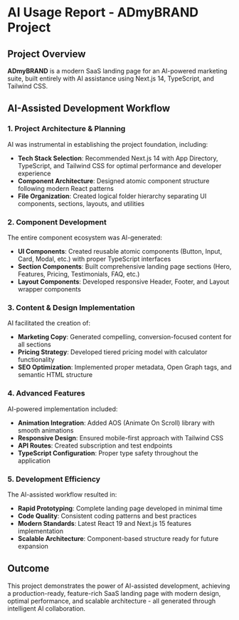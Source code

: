 # AI Usage Report - ADmyBRAND Project

## Project Overview
**ADmyBRAND** is a modern SaaS landing page for an AI-powered marketing suite, built entirely with AI assistance using Next.js 14, TypeScript, and Tailwind CSS.

## AI-Assisted Development Workflow

### 1. Project Architecture & Planning
AI was instrumental in establishing the project foundation, including:
- **Tech Stack Selection**: Recommended Next.js 14 with App Directory, TypeScript, and Tailwind CSS for optimal performance and developer experience
- **Component Architecture**: Designed atomic component structure following modern React patterns
- **File Organization**: Created logical folder hierarchy separating UI components, sections, layouts, and utilities

### 2. Component Development
The entire component ecosystem was AI-generated:
- **UI Components**: Created reusable atomic components (Button, Input, Card, Modal, etc.) with proper TypeScript interfaces
- **Section Components**: Built comprehensive landing page sections (Hero, Features, Pricing, Testimonials, FAQ, etc.)
- **Layout Components**: Developed responsive Header, Footer, and Layout wrapper components

### 3. Content & Design Implementation
AI facilitated the creation of:
- **Marketing Copy**: Generated compelling, conversion-focused content for all sections
- **Pricing Strategy**: Developed tiered pricing model with calculator functionality
- **SEO Optimization**: Implemented proper metadata, Open Graph tags, and semantic HTML structure

### 4. Advanced Features
AI-powered implementation included:
- **Animation Integration**: Added AOS (Animate On Scroll) library with smooth animations
- **Responsive Design**: Ensured mobile-first approach with Tailwind CSS
- **API Routes**: Created subscription and test endpoints
- **TypeScript Configuration**: Proper type safety throughout the application

### 5. Development Efficiency
The AI-assisted workflow resulted in:
- **Rapid Prototyping**: Complete landing page developed in minimal time
- **Code Quality**: Consistent coding patterns and best practices
- **Modern Standards**: Latest React 19 and Next.js 15 features implementation
- **Scalable Architecture**: Component-based structure ready for future expansion

## Outcome
This project demonstrates the power of AI-assisted development, achieving a production-ready, feature-rich SaaS landing page with modern design, optimal performance, and scalable architecture - all generated through intelligent AI collaboration.
